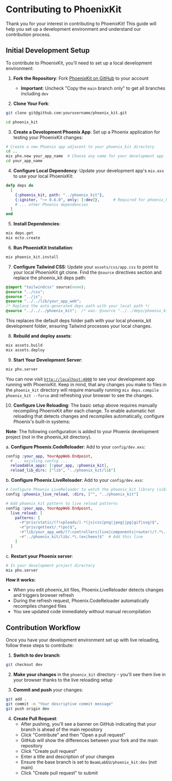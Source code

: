 # Contributing to PhoenixKit

Thank you for your interest in contributing to PhoenixKit! This guide will help you set up a development environment and understand our contribution process.

## Initial Development Setup

To contribute to PhoenixKit, you'll need to set up a local development environment:

1. **Fork the Repository**: Fork [PhoenixKit on GitHub](https://github.com/BeamLabEU/phoenix_kit/fork) to your account
   - **Important**: Uncheck "Copy the `main` branch only" to get all branches including `dev`

2. **Clone Your Fork**:
```bash
git clone git@github.com:yourusername/phoenix_kit.git

cd phoenix_kit
```

3. **Create a Development Phoenix App**: Set up a Phoenix application for testing your PhoenixKit changes:
```bash
# Create a new Phoenix app adjacent to your phoenix_kit directory
cd ..
mix phx.new your_app_name  # Choose any name for your development app
cd your_app_name
```

4. **Configure Local Dependency**: Update your development app's `mix.exs` to use your local PhoenixKit:
```elixir
defp deps do
  [
    {:phoenix_kit, path: "../phoenix_kit"},
    {:igniter, "~> 0.6.0", only: [:dev]},      # Required for phoenix_kit.install task
    # ... other Phoenix dependencies
  ]
end
```

5. **Install Dependencies**:
```bash
mix deps.get
mix ecto.create
```

6. **Run PhoenixKit Installation**:
```bash
mix phoenix_kit.install
```

7. **Configure Tailwind CSS**: Update your `assets/css/app.css` to point to your local PhoenixKit git clone. Find the `@source` directives section and replace the phoenix_kit deps path:
```css
@import "tailwindcss" source(none);
@source "../css";
@source "../js";
@source "../../lib/your_app_web";
/* Replace the auto-generated deps path with your local path */
@source "../../../phoenix_kit";  /* was: @source "../../deps/phoenix_kit"; */
```

This replaces the default deps folder path with your local phoenix_kit development folder, ensuring Tailwind processes your local changes.

8. **Rebuild and deploy assets**:
```bash
mix assets.build
mix assets.deploy
```

9. **Start Your Development Server**:
```bash
mix phx.server
```

You can now visit [`http://localhost:4000`](http://localhost:4000) to see your development app running with PhoenixKit. Keep in mind, that any changes you make to files in the `phoenix_kit` directory will require manually running `mix deps.compile phoenix_kit --force` and refreshing your browser to see the changes.

10. **Configure Live Reloading**: The basic setup above requires manually recompiling PhoenixKit after each change. To enable automatic hot reloading that detects changes and recompiles automatically, configure Phoenix's built-in systems:

**Note**: The following configuration is added to your Phoenix development project (not in the phoenix_kit directory).

   a. **Configure Phoenix.CodeReloader**: Add to your `config/dev.exs`:

   ```elixir
   config :your_app, YourAppWeb.Endpoint,
     # ... existing config ...
     reloadable_apps: [:your_app, :phoenix_kit],
     reload_lib_dirs: ["lib", "../phoenix_kit/lib"]
   ```

   b. **Configure Phoenix.LiveReloader**: Add to your `config/dev.exs`:

   ```elixir
   # Configure Phoenix LiveReloader to watch the phoenix_kit library (sibling project)
   config :phoenix_live_reload, :dirs, ["", "../phoenix_kit"]

   # Add phoenix_kit pattern to live reload patterns
   config :your_app, YourAppWeb.Endpoint,
     live_reload: [
       patterns: [
         ~r"priv/static/(?!uploads/).*(js|css|png|jpeg|jpg|gif|svg)$",
         ~r"priv/gettext/.*(po)$",
         ~r"lib/your_app_web/(?:controllers|live|components|router)/?.*\.(ex|heex)$",
         ~r"../phoenix_kit/lib/.*\.(ex|heex)$"  # Add this line
       ]
     ]
   ```

   c. **Restart your Phoenix server**:

   ```bash
   # In your development project directory
   mix phx.server
   ```

   **How it works:**
   - When you edit phoenix_kit files, Phoenix.LiveReloader detects changes and triggers browser refresh
   - During the refresh request, Phoenix.CodeReloader automatically recompiles changed files
   - You see updated code immediately without manual recompilation

## Contribution Workflow

Once you have your development environment set up with live reloading, follow these steps to contribute:

1. **Switch to dev branch**:
```bash
git checkout dev
```

2. **Make your changes** in the `phoenix_kit` directory - you'll see them live in your browser thanks to the live reloading setup

3. **Commit and push** your changes:
```bash
git add .
git commit -m "Your descriptive commit message"
git push origin dev
```

4. **Create Pull Request**:
   - After pushing, you'll see a banner on GitHub indicating that your branch is ahead of the main repository
   - Click "Contribute" and then "Open a pull request"
   - GitHub will show the differences between your fork and the main repository
   - Click "Create pull request"
   - Enter a title and description of your changes
   - Ensure the base branch is set to `BeamLabEU/phoenix_kit:dev` (not main)
   - Click "Create pull request" to submit
